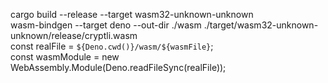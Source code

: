 cargo build --release --target wasm32-unknown-unknown
<br>
wasm-bindgen --target deno --out-dir ./wasm ./target/wasm32-unknown-unknown/release/cryptli.wasm
<br>
const realFile = `${Deno.cwd()}/wasm/${wasmFile}`;
<br>
const wasmModule = new WebAssembly.Module(Deno.readFileSync(realFile));